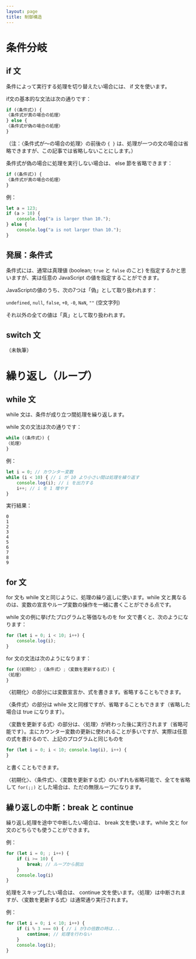 ```yaml
---
layout: page
title: 制御構造
---
```


# 条件分岐

## if 文

条件によって実行する処理を切り替えたい場合には、 if 文を使います。

if文の基本的な文法は次の通りです：
```javascript
if (〈条件式〉) {
〈条件式が真の場合の処理〉
} else {
〈条件式が偽の場合の処理〉
}
```

（注：〈条件式が〜の場合の処理〉の前後の `{ }` は、処理が一つの文の場合は省略できますが、この記事では省略しないことにします。）

条件式が偽の場合に処理を実行しない場合は、 else 節を省略できます：
```javascript
if (〈条件式〉) {
〈条件式が真の場合の処理〉
}
```

例：
```javascript
let a = 123;
if (a > 10) {
    console.log("a is larger than 10.");
} else {
    console.log("a is not larger than 10.");
}
```

## 発展：条件式

条件式には、通常は真理値 (boolean; `true` と `false` のこと) を指定するかと思いますが、実は任意の JavaScript の値を指定することができます。

JavaScriptの値のうち、次の7つは「偽」として取り扱われます：

`undefined`, `null`, `false`, `+0`, `-0`, `NaN`, `""` (空文字列)

それ以外の全ての値は「真」として取り扱われます。

## switch 文

（未執筆）

# 繰り返し（ループ）

## while 文

while 文は、条件が成り立つ間処理を繰り返します。

while 文の文法は次の通りです：
```javascript
while (〈条件式〉) {
〈処理〉
}
```

例：
```javascript
let i = 0; // カウンター変数
while (i < 10) { // i が 10 より小さい間は処理を繰り返す
    console.log(i); // i を出力する
    i++; // i を 1 増やす
}
```
実行結果：
```
0
1
2
3
4
5
6
7
8
9
```

## for 文

for 文も while 文と同じように、処理の繰り返しに使います。while 文と異なるのは、変数の宣言やループ変数の操作を一緒に書くことができる点です。

while 文の例に挙げたプログラムと等価なものを for 文で書くと、次のようになります：
```javascript
for (let i = 0; i < 10; i++) {
    console.log(i);
}
```

for 文の文法は次のようになります：
```javascript
for (〈初期化〉;〈条件式〉;〈変数を更新する式〉) {
〈処理〉
}
```

〈初期化〉の部分には変数宣言か、式を書きます。省略することもできます。

〈条件式〉の部分は while 文と同様ですが、省略することもできます（省略した場合は true になります）。

〈変数を更新する式〉の部分は、〈処理〉が終わった後に実行されます（省略可能です）。主にカウンター変数の更新に使われることが多いですが、実際は任意の式を書けるので、上記のプログラムと同じものを
```javascript
for (let i = 0; i < 10; console.log(i), i++) {
}
```
と書くこともできます。

〈初期化〉、〈条件式〉、〈変数を更新する式〉のいずれも省略可能で、全てを省略して `for(;;)` とした場合は、ただの無限ループになります。

## 繰り返しの中断：break と continue

繰り返し処理を途中で中断したい場合は、 break 文を使います。while 文と for 文のどちらでも使うことができます。

例：
```javascript
for (let i = 0; ; i++) {
    if (i >= 10) {
        break; // ループから脱出
    }
    console.log(i)
}
```

処理をスキップしたい場合は、 continue 文を使います。〈処理〉は中断されますが、〈変数を更新する式〉は通常通り実行されます。

例：
```javascript
for (let i = 0; i < 10; i++) {
    if (i % 3 === 0) { // i が3の倍数の時は...
        continue; // 処理を行わない
    }
    console.log(i);
}
```
